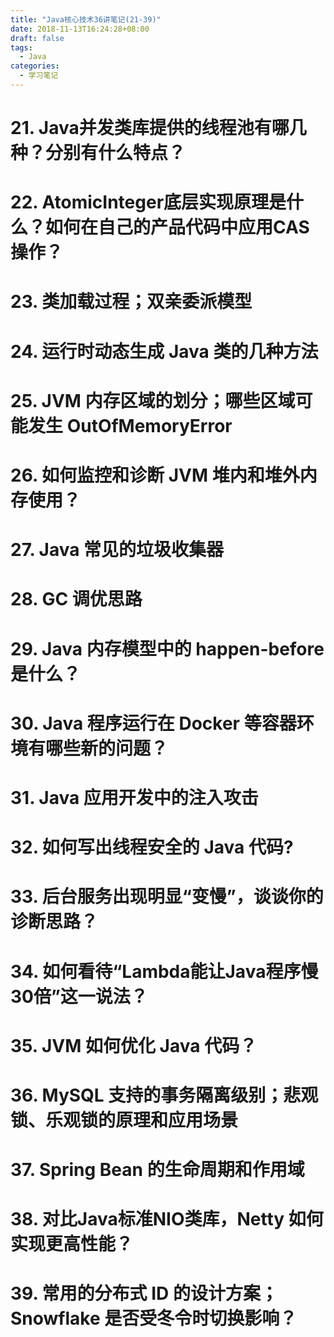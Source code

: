 ```yaml
---
title: "Java核心技术36讲笔记(21-39)"
date: 2018-11-13T16:24:28+08:00
draft: false
tags:
  - Java
categories:
  - 学习笔记
---
```


# 21. Java并发类库提供的线程池有哪几种？分别有什么特点？

# 22. AtomicInteger底层实现原理是什么？如何在自己的产品代码中应用CAS操作？

# 23. 类加载过程；双亲委派模型

# 24. 运行时动态生成 Java 类的几种方法

# 25. JVM 内存区域的划分；哪些区域可能发生 OutOfMemoryError

# 26. 如何监控和诊断 JVM 堆内和堆外内存使用？

# 27. Java 常见的垃圾收集器

# 28. GC 调优思路

# 29. Java 内存模型中的 happen-before 是什么？

# 30. Java 程序运行在 Docker 等容器环境有哪些新的问题？

# 31. Java 应用开发中的注入攻击

# 32. 如何写出线程安全的 Java 代码?

# 33. 后台服务出现明显“变慢”，谈谈你的诊断思路？

# 34. 如何看待“Lambda能让Java程序慢30倍”这一说法？

# 35. JVM 如何优化 Java 代码？

# 36. MySQL 支持的事务隔离级别；悲观锁、乐观锁的原理和应用场景

# 37. Spring Bean 的生命周期和作用域

# 38. 对比Java标准NIO类库，Netty 如何实现更高性能？

# 39. 常用的分布式 ID 的设计方案；Snowflake 是否受冬令时切换影响？
